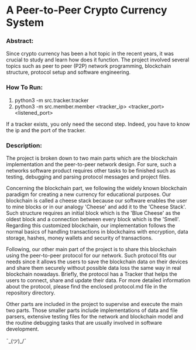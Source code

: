 # A Peer-to-Peer Crypto Currency System

### Abstract:
Since crypto currency has been a hot topic in the recent years, it was crucial to study and learn how does it function. 
The project involved several topics such as peer to peer (P2P) network programming, blockchain structure, protocol
setup and software engineering.


### How To Run:
1. python3 -m src.tracker.tracker
2. python3 -m src.member.member <tracker_ip> <tracker_port> <listened_port>

If a tracker exists, you only need the second step. Indeed, you have to know the ip and the port of the tracker. 

### Description:
The project is broken down to two main parts which are the blockchain implementation and the peer-to-peer 
network design.
For sure, such a networks software product requires other tasks to be finished such as testing, debugging and parsing
protocol messages and project files.

Concerning the blockchain part, we following the widely known blockchain paradigm for creating a new currency for
educational purposes. Our blockchain is called a cheese stack because our software enables the user to mine blocks or
in our analogy 'Cheese' and add it to the 'Cheese Stack'. Such structure requires an initial block which is 
the 'Blue Cheese' as the oldest block and a connection between every block which is the 'Smell'. Regarding this 
customized blockchain, our implementation follows the normal basics of handling transactions in blockchains with 
encryption, data storage, hashes, money wallets and security of transactions.

Following, our other main part of the project is to share this blockchain using the peer-to-peer protocol for our
network. Such protocol fits our needs since it allows the users to save the blockchain data on their devices and 
share them securely without possible data loss the same way in real blockchain nowadays. Briefly, the protocol has
a Tracker that helps the users to connect, share and update their data. For more detailed information about
the protocol, please find the enclosed protocol.md file in the repository directory.

Other parts are included in the project to supervise and execute the main two parts. Those smaller parts include 
implementations of data and file parsers, extensive testing files for the network and blockchain model and 
the routine debugging tasks that are usually involved in software development.

¯\_(ツ)_/¯